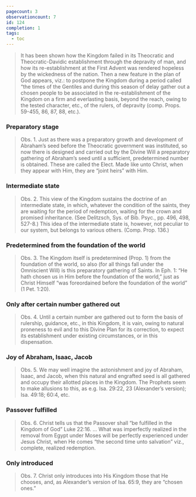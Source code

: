 ```yaml
---
pagecount: 3
observationcount: 7
id: 124
completion: 1
tags:
  - toc
---
```

>It has been shown how the Kingdom failed in its Theocratic and Theocratic-Davidic establishment through the depravity of man, and how its re-establishment at the First Advent was rendered hopeless by the wickedness of the nation. Then a new feature in the plan of God appears, viz.: to postpone the Kingdom during a period called “the times of the Gentiles and during this season of delay gather out a chosen people to be associated in the re-establishment of the Kingdom on a firm and everlasting basis, beyond the reach, owing to the tested character, etc., of the rulers, of depravity (comp. Props. 59-455, 86, 87, 88, etc.).     
### Preparatory stage
>Obs. 1. Just as there was a preparatory growth and development of Abraham’s seed before the Theocratic government was instituted, so now there is designed and carried out by the Divine Will a preparatory gathering of Abraham’s seed until a sufficient, predetermined number is obtained. These are called the Elect. Made like unto Christ, when they appear with Him, they are “joint heirs” with Him.
### Intermediate state
>Obs. 2. This view of the Kingdom sustains the doctrine of an intermediate state, in which, whatever the condition of the saints, they are waiting for the period of redemption, waiting for the crown and promised inheritance. (See Delitzsch, Sys. of Bib. Psyc., pp. 496, 498, 527-8.) This idea of the intermediate state is, however, not peculiar to our system, but belongs to various others. (Comp. Prop. 136.)
### Predetermined from the foundation of the world
>Obs. 3. The Kingdom itself is predetermined (Prop. 1) from the foundation of the world, so also (for all things fall under the Omniscient Will) is this preparatory gathering of Saints. In Eph. 1: “He hath chosen us in Him before the foundation of the world,” just as Christ Himself “was foreordained before the foundation of the world” (1 Pet. 1:20).
### Only after certain number gathered out
>Obs. 4. Until a certain number are gathered out to form the basis of rulership, guidance, etc., in this Kingdom, it is vain, owing to natural proneness to evil and to this Divine Plan for its correction, to expect its establishment under existing circumstances, or in this dispensation.
### Joy of Abraham, Isaac, Jacob
>Obs. 5. We may well imagine the astonishment and joy of Abraham, Isaac, and Jacob, when this natural and engrafted seed is all gathered and occupy their allotted places in the Kingdom. The Prophets seem to make allusions to this, as e.g. Isa. 29:22, 23 (Alexander’s version); Isa. 49:18; 60:4, etc.
### Passover fulfilled
>Obs. 6. Christ tells us that the Passover shall “be fulfilled in the Kingdom of God” Luke 22:16.
>...
>What was imperfectly realized in the removal from Egypt under Moses will be perfectly experienced under Jesus Christ, when He comes “the second time unto salvation” viz., complete, realized redemption.
### Only introduced
>Obs. 7. Christ only introduces into His Kingdom those that He chooses, and, as Alexander’s version of Isa. 65:9, they are “chosen ones.”